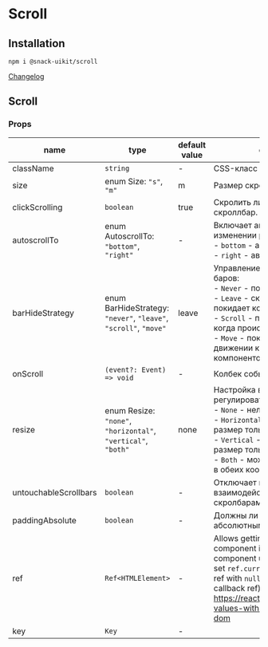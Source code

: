 # Scroll

## Installation
`npm i @snack-uikit/scroll`

[Changelog](./CHANGELOG.md)

[//]: DOCUMENTATION_SECTION_START
[//]: THIS_SECTION_IS_AUTOGENERATED_PLEASE_DONT_EDIT_IT
## Scroll
### Props
| name | type | default value | description |
|------|------|---------------|-------------|
| className | `string` | - | CSS-класс |
| size | enum Size: `"s"`, `"m"` | m | Размер скролбаров |
| clickScrolling | `boolean` | true | Скролить ли по клику в скроллбар. |
| autoscrollTo | enum AutoscrollTo: `"bottom"`, `"right"` | - | Включает автоскрол при маунте и изменении размера контента: <br> - `bottom` - автоскрол вниз, <br> - `right` - автоскрол вправо, |
| barHideStrategy | enum BarHideStrategy: `"never"`, `"leave"`, `"scroll"`, `"move"` | leave | Управление скрытием скролл баров: <br> - `Never` - показывать всегда <br> - `Leave` - скрывать когда курсор покидает компонент <br> - `Scroll` - показывать только когда происходит скроллинг <br> - `Move` - показывать при движении курсора над компонентом |
| onScroll | `(event?: Event) => void` | - | Колбек события скрола. |
| resize | enum Resize: `"none"`, `"horizontal"`, `"vertical"`, `"both"` | none | Настройка возможности регулировать Scroll-контейнер: <br> - `None` - нельзя изменять размер <br> - `Horizontal` - можно изменять размер только по горизонтали <br> - `Vertical` - можно изменять размер только по вертикали <br> - `Both` - можно изменять размер в обеих координатах |
| untouchableScrollbars | `boolean` | - | Отключает возможность взаимодействовать со скролбарами мышью. |
| paddingAbsolute | `boolean` | - | Должны ли паддинги быть абсолютными |
| ref | `Ref<HTMLElement>` | - | Allows getting a ref to the component instance. Once the component unmounts, React will set `ref.current` to `null` (or call the ref with `null` if you passed a callback ref). @see https://react.dev/learn/referencing-values-with-refs#refs-and-the-dom |
| key | `Key` | - |  |


[//]: DOCUMENTATION_SECTION_END
